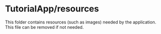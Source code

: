 # TutorialApp/resources

This folder contains resources (such as images) needed by the application. This file can
be removed if not needed.
